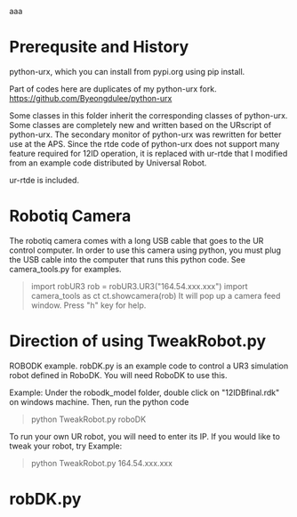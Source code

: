 aaa
# Prerequsite and History
python-urx, which you can install from pypi.org using pip install.

Part of codes here are duplicates of my python-urx fork.
https://github.com/Byeongdulee/python-urx

Some classes in this folder inherit the corresponding classes of python-urx.
Some classes are completely new and written based on the URscript of python-urx.
The secondary monitor of python-urx was rewritten for better use at the APS.
Since the rtde code of python-urx does not support many feature required for 12ID operation, it is replaced with ur-rtde that I modified from an example code distributed by Universal Robot.

ur-rtde is included.
# Robotiq Camera
The robotiq camera comes with a long USB cable that goes to the UR control computer. In order to use this camera using python, you must plug the USB cable into the computer that runs this python code.
See camera_tools.py for examples.
> import robUR3
> rob = robUR3.UR3("164.54.xxx.xxx") 
> import camera_tools as ct
> ct.showcamera(rob)
It will pop up a camera feed window. Press "h" key for help.

# Direction of using TweakRobot.py
ROBODK example.
robDK.py is an example code to control a UR3 simulation robot defined in RoboDK. You will need RoboDK to use this.

Example:
Under the robodk_model folder, double click on "12IDBfinal.rdk" on windows machine.
Then, run the python code
> python TweakRobot.py roboDK

To run your own UR robot, you will need to enter its IP.
If you would like to tweak your robot, try
Example:
> python TweakRobot.py 164.54.xxx.xxx

# robDK.py
